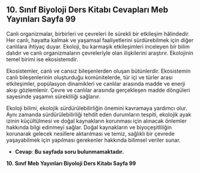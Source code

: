 ## 10. Sınıf Biyoloji Ders Kitabı Cevapları Meb Yayınları Sayfa 99

Canlı organizmalar, birbirleri ve çevreleri ile sürekli bir etkileşim hâlindedir. Her canlı, hayatta kalmak ve yaşamsal faaliyetlerini sürdürebilmek için diğer canlılara ihtiyaç duyar. Ekoloji, bu karmaşık etkileşimleri inceleyen bir bilim dalıdır ve canlı organizmaların çevreleriyle olan ilişkilerini araştırır. Ekolojinin temel birimi ise ekosistemdir.

Ekosistemler, canlı ve cansız bileşenlerden oluşan bütünlerdir. Ekosistemin canlı bileşenlerinin oluşturduğu komünitelerde, tür içi ve türler arası etkileşimler, popülasyon dinamikleri ve canlılar arasında madde ve enerji akışı gözlemlenir. Çevre ve canlılar arasında gerçekleşen madde döngüleri sayesinde yaşamın sürekliliği sağlanır.

Ekoloji bilimi, ekolojik sürdürülebilirliğin önemini kavramaya yardımcı olur. Aynı zamanda sürdürülebilirliği tehdit eden durumların tespiti, ekolojik ayak izinin küçültülmesi ve doğal kaynakların korunması için alınacak önlemler hakkında bilgi edinmeyi sağlar. Doğal kaynakların ve biyoçeşitliliğin korunarak gelecek nesillere aktarılması ve temiz, sağlıklı bir çevrede yaşayabilmek için yapılması gerekenler hakkında bilimsel veriler sunar.

* **Cevap**: **Bu sayfada soru bulunmamaktadır.**

**10. Sınıf Meb Yayınları Biyoloji Ders Kitabı Sayfa 99**